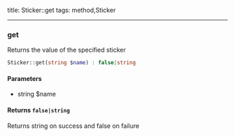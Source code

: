 title: Sticker::get
tags: method,Sticker

---

<div class="method">
<h3 class="method-name">get</h3>
<p>Returns the value of the specified sticker<br></p>

```php
Sticker::get(string $name) : false|string
```

#### Parameters

*  string $name


#### Returns `false|string`

Returns string on success and false on failure


</div>